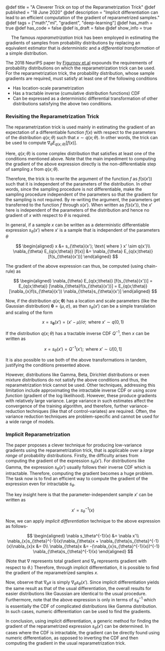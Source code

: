@def title = "A Cleverer Trick on top of the Reparametrization Trick"
@def published = "18 June 2020"
@def description = "Implicit differentiation can lead to an efficient computation of the gradient of reparametrized samples."
@def tags = ["math","ml", "gradient", "deep-learning"]
@def has_math = true
@def has_code = false
@def is_draft = false
@def show_info = true


&emsp;  The famous *reparametrization trick* has been employed in estimating the gradients of samples from probability distributions by replacing an equivalent estimator that is *deterministic* and a *differential transformation* of a simple distribution.  

The 2018 NeurIPS paper by [Figurnov et.al](https://arxiv.org/abs/1805.08498) expounds the requirements of probability distributions on which the reparametrization trick can be used. For the reparametrization trick, the probability distribution, whose sample gradients are required, must satisfy at least one of the following conditions
- Has location-scale parametrization
- Has a tractable inverse (cumulative distribution functions) CDF
- Can be expressed as a deterministic differential transformation of other distributions satisfying the above two conditions.

### Revisiting the Reparametrization Trick
The reparametrization trick is used mainly in estimating the gradient of an expectation of a differentiable function $f(x)$ with respect to the parameters of the distribution $q(x; \theta)$ such that $x \sim q(x; \theta)$. In other words, the trick can be used to compute $\nabla_\theta E_{q(x;\theta)} [f(x)]$.


Here, $q(x;\theta)$ is come complex distribution that satisfies at least one of the conditions mentioned above.
Note that the main impediment to computing the gradient of the above expression directly is the non-differentiable step of sampling $x$ from $q(x;\theta)$.

Therefore, the trick is to rewrite the argument of the function $f$ as $f(s(x'))$ such that it is independent of the parameters of the distribution. In other words, since the sampling procedure is not differentiable, make the sampling procedure independent of the parameters so that the gradient for the sampling is not required. By re-writing the argument, the parameters get transferred to the function $f$ through $s(x')$.
When written as $f(s(x'))$, the $x'$ here is independent of the parameters of the distribution and hence no gradient of $x$ with respect to $\theta$ is required.

In general, if a sample $x$ can be written as a deterministic differentiable expression $s_{\theta}(x')$ where $x'$ is a sample that is independent of the parameters $\theta$

$$
\begin{aligned}
x &= s_{\theta}(x'); \text{ where } x' \sim q(x')\\
\nabla_{\theta} E_{q(x;\theta)} [f(x)] &= \nabla_{\theta} E_{q(x;\theta)} [f(s_{\theta}(x'))]
\end{aligned}
$$

The gradient of the above expression can thus, be computed (using chain-rule) as

$$
\begin{aligned}
\nabla_{\theta} E_{q(x;\theta)} [f(s_{\theta}(x'))] = E_{q(x;\theta)} [\nabla_{\theta}f(s_{\theta}(x'))] = E_{q(x;\theta)} [\nabla_{x}f(s_{\theta}(x')) \nabla_{\theta}s_{\theta}(x')]
\end{aligned}
$$

Now, if the distribution $q(x; \boldsymbol \theta)$ has a location and scale parameters (like the Gaussian distribution)
$\boldsymbol \theta = \{\mu, \sigma\}$, as then $s_\theta(x')$ can be a simple translation and scaling of the form

$$
x = s_{\boldsymbol \theta}(x') = (x' - \mu)/\sigma; \text{ where } x' \sim q(0,1)
$$

If the distribution $q(x; \theta)$  has a tractable inverse CDF $Q^{-1}$, then $x$ can be written as

$$
x = s_{\theta}(x') = Q^{-1}(x'); \text{ where } x' \sim U[0,1]
$$

It is also possible to use both of the above transformations in tandem, justifying the conditions presented above.

However, distributions like Gamma, Beta, Dirichlet distributions or even mixture distributions do not satisfy the above conditions and thus, the reparametrization trick cannot be used. Other techniques, addressing this limitation include approximating the intractable inverse CDF or using *score function* (gradient of the log likelihood). However, these produce gradients with relatively large variance. Large variance in such estimates affect the convergence of the training algorithm, and therefore, further variance-reduction techniques (like that of control-variates) are required. Often, the variance reduction techniques are problem-specific and cannot be used for a wide range of models.

### Implicit Reparametrization
The paper proposes a clever technique for producing low-variance gradients using the reparametrization trick, that is applicable over a *large range* of probability distributions. Firstly, the difficulty arises from computing the gradient of the expression $s_{\theta}(x')$. For distributions like Gamma, the expression $s_{\theta}(x')$ usually follows their inverse CDF which is intractable. Therefore, computing the gradient becomes a huge problem. The task now is to find an efficient way to compute the gradient of the expression even for intractable $s_{\theta}$.

The key insight here is that the parameter-independent sample $x'$ can be written as

$$
x' = s_\theta^{-1}(x)
$$

Now, we can apply *implicit differentiation* technique to the above expression as follows-

$$
\begin{aligned}
\nabla s_\theta^{-1}(x) &= \nabla x'\\
\nabla_{x}s_{\theta}^{-1}(x)\nabla_{\theta}x + \nabla_{\theta}s_{\theta}^{-1}(x)\nabla_{x}x &= 0\\
\nabla_{\theta}x &= -(\nabla_{x}s_{\theta}^{-1}(x))^{-1} \nabla_{\theta}s_{\theta}^{-1}(x)
\end{aligned}
$$

(Note that $\nabla$ represents total gradient and $\nabla_{\theta}$ represents gradient with respect to $\theta$.)
Therefore, through implicit differentiation, it is possible to find the gradient of the reparametrized samples $x$.

Now, observe that $\nabla_{\theta}x$ is simply $\nabla_{\theta}s_{\theta}(x')$. Since implicit differentiation yields the same result as that of the usual differentiation, the overall results for easier distributions like Gaussian are identical to the usual procedure. Furthermore, note that the above expression is only in terms of $s_{\theta}^{-1}$ which is essentially the CDF of complicated distributions like Gamma distribution. In such cases, numeric differentiation can be used to find the gradients.

In conclusion, using implicit differentiation, a generic method for finding the gradient of the reparametrized expression $s_{\theta}(x')$ can be determined. In cases where the CDF is intractable, the gradient can be directly found using numeric differentiation, as opposed to inverting the CDF and then computing the gradient in the usual reparametrization trick.

